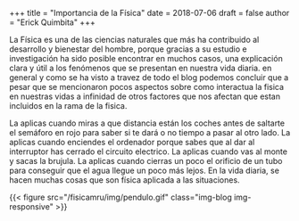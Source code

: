 +++
title = "Importancia de la Física"
date = 2018-07-06
draft = false
author = "Erick Quimbita"
+++

La Física es una de las ciencias naturales que más ha contribuido al desarrollo 
y bienestar del hombre, porque gracias a su estudio e investigación ha sido posible
encontrar en muchos casos, una explicación clara y útil a los fenómenos que se 
presentan en nuestra vida diaria. en general y como se ha visto a travez de todo 
el blog podemos concluir que a pesar que se mencionaron pocos aspectos sobre como 
interactua la fisica en nuestras vidas a infinidad de otros factores que nos afectan 
que estan incluidos en la rama de la fisica.

 

La aplicas cuando miras a que distancia están los coches antes de saltarte el 
semáforo en rojo para saber si te dará o no tiempo a pasar al otro lado. La aplicas
cuando enciendes el ordenador porque sabes que al dar al interruptor has cerrado el
circuito electrico. La aplicas cuando vas al monte y sacas la brujula. La aplicas 
cuando cierras un poco el orificio de un tubo para conseguir que el agua llegue un 
poco más lejos. En la vida diaria, se hacen muchas cosas que son física aplicada 
a las situaciones.

{{< figure src="/fisicamru/img/pendulo.gif" class="img-blog img-responsive" >}}